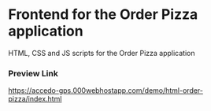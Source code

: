 # Frontend for the Order Pizza application

HTML, CSS and JS scripts for the Order Pizza application

### Preview Link

https://accedo-gps.000webhostapp.com/demo/html-order-pizza/index.html
